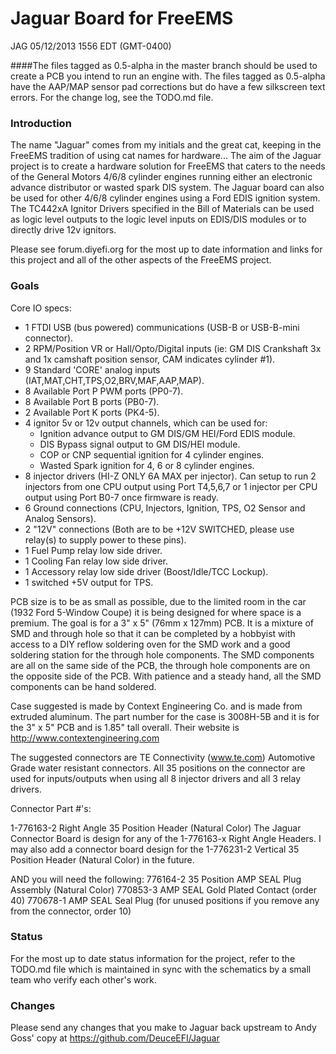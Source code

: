 # Jaguar Board for FreeEMS

JAG 05/12/2013 1556 EDT (GMT-0400)

####The files tagged as 0.5-alpha in the master branch should be used to create a PCB you intend to run an engine with.  The files tagged as 0.5-alpha have the AAP/MAP sensor pad corrections but do have a few silkscreen text errors.  For the change log, see the TODO.md file.

### Introduction

The name "Jaguar" comes from my initials and the great cat, keeping in the FreeEMS tradition of using cat names for hardware...  The aim of the Jaguar project is to create a hardware solution for FreeEMS that caters to the needs of the General Motors 4/6/8 cylinder engines running either an electronic advance distributor or wasted spark DIS system.  The Jaguar board can also be used for other 4/6/8 cylinder engines using a Ford EDIS ignition system.  The TC442xA Ignitor Drivers specified in the Bill of Materials can be used as logic level outputs to the logic level inputs on EDIS/DIS modules or to directly drive 12v ignitors. 

Please see forum.diyefi.org for the most up to date information and links for this project and all of the other aspects of the FreeEMS project.

### Goals

Core IO specs:

 * 1 FTDI USB (bus powered) communications (USB-B or USB-B-mini connector).
 * 2 RPM/Position VR or Hall/Opto/Digital inputs (ie: GM DIS Crankshaft 3x and 1x camshaft position sensor, CAM indicates cylinder #1).
 * 9 Standard 'CORE' analog inputs (IAT,MAT,CHT,TPS,O2,BRV,MAF,AAP,MAP).
 * 8 Available Port P PWM ports (PP0-7).
 * 8 Available Port B ports (PB0-7).
 * 2 Available Port K ports (PK4-5).
 * 4 ignitor 5v or 12v output channels, which can be used for:
   * Ignition advance output to GM DIS/GM HEI/Ford EDIS module.
   * DIS Bypass signal output to GM DIS/HEI module.
   * COP or CNP sequential ignition for 4 cylinder engines.
   * Wasted Spark ignition for 4, 6 or 8 cylinder engines.
 * 8 injector drivers (HI-Z ONLY 6A MAX per injector). Can setup to run 2 injectors from one CPU output using Port T4,5,6,7 or 1 injector per CPU output using Port B0-7 once firmware is ready.
 * 6 Ground connections (CPU, Injectors, Ignition, TPS, O2 Sensor and Analog Sensors).
 * 2 "12V" connections (Both are to be +12V SWITCHED, please use relay(s) to supply power to these pins).
 * 1 Fuel Pump relay low side driver.
 * 1 Cooling Fan relay low side driver.
 * 1 Accessory relay low side driver (Boost/Idle/TCC Lockup).
 * 1 switched +5V output for TPS.

PCB size is to be as small as possible, due to the limited room in the car (1932 Ford 5-Window Coupe) it is being designed for where space is a premium.  The goal is for a 3" x 5" (76mm x 127mm) PCB.  It is a mixture of SMD and through hole so that it can be completed by a hobbyist with access to a DIY reflow soldering oven for the SMD work and a good soldering station for the through hole components.  The SMD components are all on the same side of the PCB, the through hole components are on the opposite side of the PCB.  With patience and a steady hand, all the SMD components can be hand soldered.

Case suggested is made by Context Engineering Co. and is made from extruded aluminum.  The part number for the case is 3008H-5B and it is for the 3" x 5" PCB and is 1.85" tall overall.  Their website is http://www.contextengineering.com 

The suggested connectors are TE Connectivity (www.te.com) Automotive Grade water resistant connectors. 
All 35 positions on the connector are used for inputs/outputs when using all 8 injector drivers and all 3 relay drivers.

Connector Part #'s:

1-776163-2 Right Angle 35 Position Header (Natural Color)
The Jaguar Connector Board is design for any of the 1-776163-x Right Angle Headers.
I may also add a connector board design for the 1-776231-2 Vertical 35 Position Header (Natural Color) in the future.

AND you will need the following:
776164-2 35 Position AMP SEAL Plug Assembly (Natural Color)
770853-3 AMP SEAL Gold Plated Contact (order 40)
770678-1 AMP SEAL Seal Plug (for unused positions if you remove any from the connector, order 10)
 
### Status

For the most up to date status information for the project, refer to the TODO.md file which is maintained in sync with the schematics by a small team who verify each other's work.

### Changes

Please send any changes that you make to Jaguar back upstream to Andy Goss' copy at https://github.com/DeuceEFI/Jaguar

